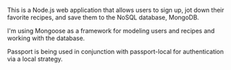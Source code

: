 This is a Node.js web application that allows users to sign up, jot down their favorite recipes, and save them to the NoSQL database, MongoDB.

I'm using Mongoose as a framework for modeling users and recipes and working with the database.

Passport is being used in conjunction with passport-local for authentication via a local strategy.